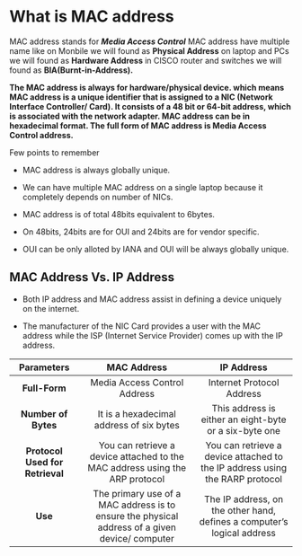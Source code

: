 # What is MAC address
MAC address stands for ***Media Access Control*** MAC address have multiple name like on Monbile we will found as **Physical Address** on laptop and PCs we will found as **Hardware Address** in CISCO router and switches we will found as **BIA(Burnt-in-Address).**

**The MAC address is always for hardware/physical device. which means MAC address is a unique identifier that is assigned to a NIC (Network Interface Controller/ Card). It consists of a 48 bit or 64-bit address, which is associated with the network adapter. MAC address can be in hexadecimal format. The full form of MAC address is Media Access Control address.** 

Few points to remember

-   MAC address is always globally unique.

-   We can have multiple MAC address on a single    laptop because it completely depends on number of NICs.

-   MAC address is of total 48bits equivalent to 6bytes.

-   On 48bits, 24bits are for OUI and 24bits are for vendor specific.

-   OUI can be only alloted by IANA and OUI will be always globally unique.

## MAC Address Vs. IP Address
-   Both IP address and MAC address assist in defining a device uniquely on the internet.

-   The manufacturer of the NIC Card provides a user with the MAC address while the ISP (Internet Service Provider) comes up with the IP address.

|**Parameters**                   | **MAC Address** | **IP Address**    |
|:-------------------:|:---------------:|:-----------------:|
| **Full-Form** | Media Access Control Address | Internet Protocol Address |
| **Number of Bytes** | It is a hexadecimal address of six bytes | This address is either an eight-byte or a six-byte one |
| **Protocol Used for Retrieval** | You can retrieve a device attached to the MAC address using the ARP protocol | You can retrieve a device attached to the IP address using the RARP protocol |
| **Use** | The primary use of a MAC address is to ensure the physical address of a given device/ computer | The IP address, on the other hand, defines a computer’s logical address |
